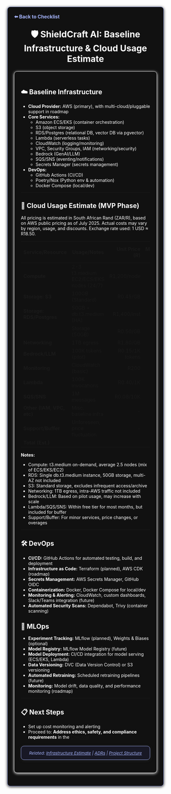 <section style="border:1px solid #a5b4fc; border-radius:10px; margin:1.5em 0; box-shadow:0 2px 8px #222; padding:1.5em; background:#111; color:#fff;">
<div style="margin-bottom:1.5em;">
  <a href="./checklist.md" style="color:#a5b4fc; font-weight:bold; text-decoration:none; font-size:1.1em;">⬅️ Back to Checklist</a>
</div>
<h1 align="center" style="margin-top:0; font-size:2em;">🛡️ ShieldCraft AI: Baseline Infrastructure & Cloud Usage Estimate</h1>

<section style="border:1px solid #e0e0e0; border-radius:10px; margin:1.5em 0; box-shadow:0 2px 8px #f0f0f0; padding:1.5em; background:#111; color:#fff;">

## ☁️ Baseline Infrastructure

- **Cloud Provider:** AWS (primary), with multi-cloud/pluggable support in roadmap
- **Core Services:**
  - Amazon ECS/EKS (container orchestration)
  - S3 (object storage)
  - RDS/Postgres (relational DB, vector DB via pgvector)
  - Lambda (serverless tasks)
  - CloudWatch (logging/monitoring)
  - VPC, Security Groups, IAM (networking/security)
  - Bedrock (GenAI/LLM)
  - SQS/SNS (eventing/notifications)
  - Secrets Manager (secrets management)
- **DevOps:**
  - GitHub Actions (CI/CD)
  - Poetry/Nox (Python env & automation)
  - Docker Compose (local/dev)

---


## 💸 Cloud Usage Estimate (MVP Phase)

All pricing is estimated in South African Rand (ZAR/R), based on AWS public pricing as of July 2025. Actual costs may vary by region, usage, and discounts. Exchange rate used: 1 USD ≈ R18.50.

| Service/Resource         | Usage/Notes                                 | Unit Price (R)    | Monthly Qty   | Est. Monthly (R) |
|-------------------------|---------------------------------------------|------------------:|-------------:|----------------:|
| **Compute**             | 2-3 t3.medium EC2/ECS/EKS nodes (24/7)      |        R1,200/node |          2.5 |         R3,000  |
| **Storage: S3**         | 100GB (Standard)                            |           R0.45/GB |          100 |            R45  |
| **Storage: RDS/Postgres**| 50GB + db.t3.medium (HA)                   |        R1,400/inst |            1 |         R1,400  |
|                         | Storage (50GB)                             |           R0.50/GB |           50 |            R25  |
| **Networking**          | 1TB egress                                 |           R1.80/GB |        1,000 |         R1,800  |
| **Bedrock/LLM**         | 100K tokens (pilot)                        |     R0.15/1K tokens |          100 |            R15  |
| **Monitoring**          | CloudWatch (basic)                         |              R200 |            1 |           R200  |
| **Lambda**              | 100K invocations                           |          R0.40/1K |          100 |            R40  |
| **SQS/SNS**             | 1M messages                                |         R0.08/10K |          100 |             R8  |
| **Other (IAM, VPC, etc)**| Misc. baseline infra                       |                 - |            - |           R150  |
| **Support/Buffer**      | Unforeseen, price fluctuation              |                 - |            - |           R300  |
| **Total (Est.)**        |                                             |                  |              |     **R6,991**  |

**Notes:**
- Compute: t3.medium on-demand, average 2.5 nodes (mix of ECS/EKS/EC2)
- RDS: Single db.t3.medium instance, 50GB storage, multi-AZ not included
- S3: Standard storage, excludes infrequent access/archive
- Networking: 1TB egress, intra-AWS traffic not included
- Bedrock/LLM: Based on pilot usage, may increase with scale
- Lambda/SQS/SNS: Within free tier for most months, but included for buffer
- Support/Buffer: For minor services, price changes, or overages

---

## 🛠️ DevOps

- **CI/CD:** GitHub Actions for automated testing, build, and deployment
- **Infrastructure as Code:** Terraform (planned), AWS CDK (roadmap)
- **Secrets Management:** AWS Secrets Manager, GitHub OIDC
- **Containerization:** Docker, Docker Compose for local/dev
- **Monitoring & Alerting:** CloudWatch, custom dashboards, Slack/Teams integration (future)
- **Automated Security Scans:** Dependabot, Trivy (container scanning)

## 🤖 MLOps

- **Experiment Tracking:** MLflow (planned), Weights & Biases (optional)
- **Model Registry:** MLflow Model Registry (future)
- **Model Deployment:** CI/CD integration for model serving (ECS/EKS, Lambda)
- **Data Versioning:** DVC (Data Version Control) or S3 versioning
- **Automated Retraining:** Scheduled retraining pipelines (future)
- **Monitoring:** Model drift, data quality, and performance monitoring (roadmap)

---

## 📋 Next Steps

- Set up cost monitoring and alerting
- Proceed to: **Address ethics, safety, and compliance requirements** in the [Checklist](./checklist.md)


<section style="border:1px solid #a5b4fc; border-radius:10px; margin:1.5em 0; box-shadow:0 2px 8px #222; padding:1em; background:#181825; color:#a5b4fc; font-size:0.95em; text-align:center;">
  <em>Related: <a href="./infra_estimate.md" style="color:#a5b4fc;">Infrastructure Estimate</a> | <a href="./adrs.md" style="color:#a5b4fc;">ADRs</a> | <a href="./project_structure.md" style="color:#a5b4fc;">Project Structure</a></em>
